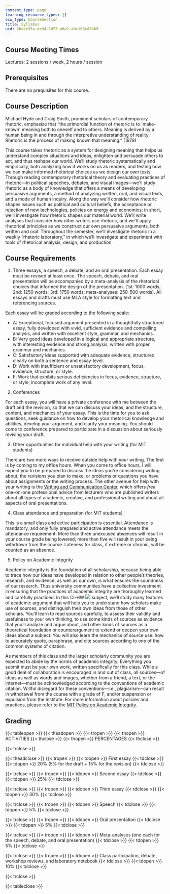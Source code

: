 ```yaml
---
content_type: page
learning_resource_types: []
ocw_type: CourseSection
title: Syllabus
uid: 2beee35a-de34-5d73-a6e2-abc163cd74b9
---
```


Course Meeting Times 
---------------------

Lectures: 2 sessions / week, 2 hours / session

Prerequisites
-------------

There are no prequisites for this course.

Course Description
------------------

Michael Hyde and Craig Smith, prominent scholars of contemporary rhetoric, emphasize that “the primordial function of rhetoric is to 'make-known' meaning both to oneself and to others. Meaning is derived by a human being in and through the interpretive understanding of reality. Rhetoric is the process of making known that meaning.” (1979)

This course takes rhetoric as a system for designing meaning that helps us understand complex situations and ideas, enlighten and persuade others to act, and thus reshape our world. We’ll study rhetoric systematically and empirically, both analyzing how it works on us as readers, and testing how we can make informed rhetorical choices as we design our own texts. Through reading contemporary rhetorical theory and evaluating practices of rhetoric—in political speeches, debates, and visual images—we'll study rhetoric as a body of knowledge that offers a means of developing persuasive arguments, a method of analyzing written, oral, and visual texts, and a mode of human inquiry. Along the way we'll consider how rhetoric shapes issues such as political and cultural beliefs, the acceptance or rejection of new technologies, policies on energy and economics; in short, we’ll investigate how rhetoric shapes our material world. We'll write analyses that consider how other writers use rhetoric, and we'll apply rhetorical principles as we construct our own persuasive arguments, both written and oral. Throughout the semester, we'll investigate rhetoric in a weekly “rhetoric laboratory,” in which we’ll investigate and experiment with tools of rhetorical analysis, design, and production.

Course Requirements
-------------------

1.  Three essays, a speech, a debate, and an oral presentation. Each essay must be revised at least once. The speech, debate, and oral presentation will be accompanied by a meta-analysis of the rhetorical choices that informed the design of the presentation. (1st: 1000 words; 2nd: 1250 words; 3rd: 1750 words; meta-analyses: 250-500 words). All essays and drafts must use MLA style for formatting text and referencing sources.

Each essay will be graded according to the following scale:

*   A: Exceptional, focused argument presented in a thoughtfully structured essay, fully developed with vivid, sufficient evidence and compelling analysis, and written with excellent style, grammar, and mechanics.
*   B: Very good ideas developed in a logical and appropriate structure, with interesting evidence and strong analysis, written with proper grammar and mechanics.
*   C: Satisfactory ideas supported with adequate evidence, structured clearly on both a sentence and essay-level.
*   D: Work with insufficient or unsatisfactory development, focus, evidence, structure, or style.
*   F: Work that exhibits serious deficiencies in focus, evidence, structure, or style; incomplete work of any level.

2.  Conferences

For each essay, you will have a private conference with me between the draft and the revision, so that we can discuss your ideas, and the structure, content, and mechanics of your essay. This is the time for you to ask questions, seek guidance on how to develop your rhetorical knowledge and abilities, develop your argument, and clarify your meaning. You should come to conference prepared to participate in a discussion about seriously revising your draft.

3.  Other opportunities for individual help with your writing (for MIT students)

There are two more ways to receive outside help with your writing. The first is by coming to my office hours. When you come to office hours, I will expect you to be prepared to discuss the ideas you're considering writing about, the revisions you plan to make, or problems or questions you have about assignments or the writing process. The other avenue for help with your writing is the [Writing and Communication Center](http://cmsw.mit.edu/writing-and-communication-center/), which offers _free_ one-on-one professional advice from lecturers who are published writers about all types of academic, creative, and professional writing and about all aspects of oral presentations.

4.  Class attendance and preparation (for MIT students)

This is a small class and active participation is essential. Attendance is mandatory, and only fully prepared and active attendance meets the attendance requirement: More than three unexcused absences will result in your course grade being lowered; more than five will result in your being withdrawn from the course. Lateness for class, if extreme or chronic, will be counted as an absence.

5.  Policy on Academic Integrity

Academic integrity is the foundation of all scholarship, because being able to trace how our ideas have developed in relation to other people’s theories, research, and evidence, as well as our own, is what ensures the soundness of our research. Thus university communities have a collective investment in ensuring that the practices of academic integrity are thoroughly learned and carefully practiced. In this CI-HW ![](/images/educator/icon-question-cihw.png) subject, we’ll study many features of academic argument that will help you to understand how scholars make use of sources, and distinguish their own ideas from those of other scholars. You’ll learn to read sources carefully, to assess their validity and usefulness to your own thinking, to use some kinds of sources as evidence that you’ll analyze and argue about, and other kinds of sources as a theoretical foundation or counterargument to extend or deepen your own ideas about a subject. You will also learn the mechanics of source use: how to accurately quote, paraphrase, and cite sources according to one of the common systems of citation.

As members of this class and the larger scholarly community you are expected to abide by the norms of academic integrity. Everything you submit must be your own work, written specifically for this class. While a good deal of collaboration is encouraged in and out of class, all sources—of ideas as well as words and images, whether from a friend, a text, or the internet—must be acknowledged according to the conventions of academic citation. Willful disregard for these conventions—i.e., plagiarism—can result in withdrawal from the course with a grade of F, and/or suspension or expulsion from the Institute. For more information about policies and practices, please refer to the [MIT Policy on Academic Integrity](http://integrity.mit.edu/).

Grading
-------

{{< tableopen >}}
{{< theadopen >}}
{{< tropen >}}
{{< thopen >}}
ACTIVITIES
{{< thclose >}}
{{< thopen >}}
PERCENTAGES
{{< thclose >}}

{{< trclose >}}

{{< theadclose >}}
{{< tropen >}}
{{< tdopen >}}
First essay
{{< tdclose >}}
{{< tdopen >}}
20% (5% for the draft + 15% for the revision)
{{< tdclose >}}

{{< trclose >}}
{{< tropen >}}
{{< tdopen >}}
Second essay
{{< tdclose >}}
{{< tdopen >}}
25%
{{< tdclose >}}

{{< trclose >}}
{{< tropen >}}
{{< tdopen >}}
Third essay
{{< tdclose >}}
{{< tdopen >}}
30%
{{< tdclose >}}

{{< trclose >}}
{{< tropen >}}
{{< tdopen >}}
Speech
{{< tdclose >}}
{{< tdopen >}}
5%
{{< tdclose >}}

{{< trclose >}}
{{< tropen >}}
{{< tdopen >}}
Oral presentation
{{< tdclose >}}
{{< tdopen >}}
5%
{{< tdclose >}}

{{< trclose >}}
{{< tropen >}}
{{< tdopen >}}
Meta-analyses (one each for the speech, debate, and oral presentation)
{{< tdclose >}}
{{< tdopen >}}
5%
{{< tdclose >}}

{{< trclose >}}
{{< tropen >}}
{{< tdopen >}}
Class participation, debate, workshop reviews, and laboratory notebook
{{< tdclose >}}
{{< tdopen >}}
10%
{{< tdclose >}}

{{< trclose >}}

{{< tableclose >}}